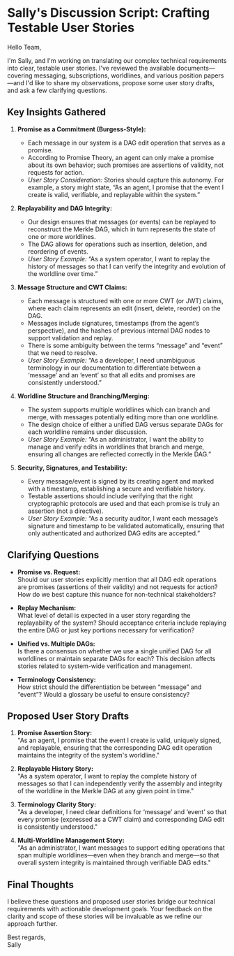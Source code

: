 # Sally's Discussion Script: Crafting Testable User Stories

Hello Team,

I'm Sally, and I'm working on translating our complex technical requirements into
clear, testable user stories. I've reviewed the available documents—covering messaging,
subscriptions, worldlines, and various position papers—and I'd like to share my
observations, propose some user story drafts, and ask a few clarifying questions.

## Key Insights Gathered

1. **Promise as a Commitment (Burgess-Style):**
   - Each message in our system is a DAG edit operation that serves as a promise.
   - According to Promise Theory, an agent can only make a promise about its own
     behavior; such promises are assertions of validity, not requests for action.
   - *User Story Consideration:* Stories should capture this autonomy. For example, a
     story might state, “As an agent, I promise that the event I create is valid,
     verifiable, and replayable within the system.”

2. **Replayability and DAG Integrity:**
   - Our design ensures that messages (or events) can be replayed to reconstruct the
     Merkle DAG, which in turn represents the state of one or more worldlines.
   - The DAG allows for operations such as insertion, deletion, and reordering of
     events.
   - *User Story Example:* “As a system operator, I want to replay the history of
     messages so that I can verify the integrity and evolution of the worldline over
     time.”

3. **Message Structure and CWT Claims:**
   - Each message is structured with one or more CWT (or JWT) claims, where each claim
     represents an edit (insert, delete, reorder) on the DAG.
   - Messages include signatures, timestamps (from the agent’s perspective), and the
     hashes of previous internal DAG nodes to support validation and replay.
   - There is some ambiguity between the terms “message” and “event” that we need to
     resolve.
   - *User Story Example:* “As a developer, I need unambiguous terminology in our
     documentation to differentiate between a ‘message’ and an ‘event’ so that all edits
     and promises are consistently understood.”

4. **Worldline Structure and Branching/Merging:**
   - The system supports multiple worldlines which can branch and merge, with messages
     potentially editing more than one worldline.
   - The design choice of either a unified DAG versus separate DAGs for each worldline
     remains under discussion.
   - *User Story Example:* “As an administrator, I want the ability to manage and verify
     edits in worldlines that branch and merge, ensuring all changes are reflected correctly
     in the Merkle DAG.”

5. **Security, Signatures, and Testability:**
   - Every message/event is signed by its creating agent and marked with a timestamp,
     establishing a secure and verifiable history.
   - Testable assertions should include verifying that the right cryptographic protocols
     are used and that each promise is truly an assertion (not a directive).
   - *User Story Example:* “As a security auditor, I want each message’s signature and
     timestamp to be validated automatically, ensuring that only authenticated and
     authorized DAG edits are accepted.”

## Clarifying Questions

- **Promise vs. Request:**  
  Should our user stories explicitly mention that all DAG edit operations are promises
  (assertions of their validity) and not requests for action? How do we best capture this
  nuance for non-technical stakeholders?

- **Replay Mechanism:**  
  What level of detail is expected in a user story regarding the replayability of the
  system? Should acceptance criteria include replaying the entire DAG or just key portions
  necessary for verification?

- **Unified vs. Multiple DAGs:**  
  Is there a consensus on whether we use a single unified DAG for all worldlines or
  maintain separate DAGs for each? This decision affects stories related to system-wide
  verification and management.

- **Terminology Consistency:**  
  How strict should the differentiation be between “message” and “event”? Would a
  glossary be useful to ensure consistency?

## Proposed User Story Drafts

1. **Promise Assertion Story:**  
   "As an agent, I promise that the event I create is valid, uniquely signed, and
   replayable, ensuring that the corresponding DAG edit operation maintains the
   integrity of the system's worldline."

2. **Replayable History Story:**  
   "As a system operator, I want to replay the complete history of messages so that I
   can independently verify the assembly and integrity of the worldline in the Merkle
   DAG at any given point in time."

3. **Terminology Clarity Story:**  
   "As a developer, I need clear definitions for ‘message’ and ‘event’ so that every
   promise (expressed as a CWT claim) and corresponding DAG edit is consistently
   understood."

4. **Multi-Worldline Management Story:**  
   "As an administrator, I want messages to support editing operations that span
   multiple worldlines—even when they branch and merge—so that overall system
   integrity is maintained through verifiable DAG edits."

## Final Thoughts

I believe these questions and proposed user stories bridge our technical
requirements with actionable development goals. Your feedback on the clarity and
scope of these stories will be invaluable as we refine our approach further.

Best regards,  
Sally
